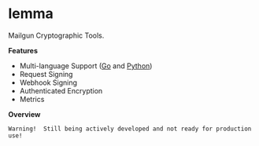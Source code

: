lemma
=====

Mailgun Cryptographic Tools.

**Features**

* Multi-language Support ([Go](https://github.com/mailgun/lemma) and [Python](https://github.com/mailgun/pylemma))
* Request Signing
* Webhook Signing
* Authenticated Encryption
* Metrics

**Overview**

```
Warning!  Still being actively developed and not ready for production use!
```
